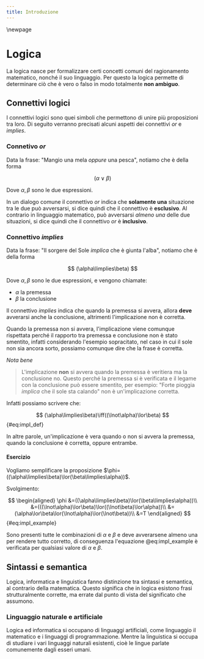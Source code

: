 ```yaml
---
title: Introduzione
---
```


\newpage

# Logica

La logica nasce per formalizzare certi concetti comuni del ragionamento matematico, nonché il suo linguaggio. Per questo la logica permette di determinare ciò che è vero o falso in modo totalmente **non ambiguo**.


## Connettivi logici

I connettivi logici sono quei simboli che permettono di unire più proposizioni tra loro. Di seguito verranno precisati alcuni aspetti dei connettivi *or* e *implies*.

### Connetivo *or*

Data la frase: "Mangio una mela *oppure* una pesca", notiamo che è della forma

$$
(\alpha\lor\beta)
$$

Dove $\alpha,\beta$ sono le due espressioni.

In un dialogo comune il connettivo *or* indica che **solamente una** situazione tra le due può avversarsi, si dice quindi che il connettivo è **esclusivo**. Al contrario in linguaggio matematico, può avversarsi *almeno una* delle due situazioni, si dice quindi che il connettivo *or* è **inclusivo**.

### Connettivo *implies*

Data la frase: "Il sorgere del Sole *implica* che è giunta l'alba", notiamo che è della forma

$$
(\alpha\limplies\beta)
$$

Dove $\alpha,\beta$ sono le due espressioni, e vengono chiamate:

- $\alpha$ la premessa
- $\beta$ la conclusione

Il connettivo *implies* indica che quando la premessa si avvera, allora **deve** avverarsi anche la conclusione, altrimenti l'implicazione non è corretta.

Quando la premessa non si avvera, l'implicazione viene comunque rispettata perché il rapporto tra premessa e conclusione non è stato smentito, infatti considerando l'esempio sopracitato, nel caso in cui il sole non sia ancora sorto, possiamo comunque dire che la frase è corretta.

*Nota bene*

> L'implicazione **non** si avvera quando la premessa è veritiera ma la conclusione no. Questo perché la premessa si è verificata e il legame con la conclusione può essere smentito, per esempio: "Forte pioggia *implica* che il sole sta calando" non è un'implicazione corretta.

Infatti possiamo scrivere che:

$$
(\alpha\limplies\beta)\iff((\lnot\alpha)\lor\beta)
$$ {#eq:impl_def}

In altre parole, un'implicazione è vera quando o non si avvera la premessa, quando la conclusione è corretta, oppure entrambe.

#### Esercizio

Vogliamo semplificare la proposizione $\phi=((\alpha\limplies\beta)\lor(\beta\limplies\alpha))$.

Svolgimento:

$$
\begin{aligned}
  \phi
  &=((\alpha\limplies\beta)\lor(\beta\limplies\alpha))\\
  &=(((\lnot\alpha)\lor\beta)\lor((\lnot\beta)\lor\alpha))\\
  &=(\alpha\lor\beta\lor(\lnot\alpha)\lor(\lnot\beta))\\
  &=T
\end{aligned}
$$ {#eq:impl_example}

Sono presenti tutte le combinazioni di $\alpha$ e $\beta$ e deve avverarsene almeno una per rendere tutto corretto, di conseguenza l'equazione @eq:impl_example è verificata per qualsiasi valore di $\alpha$ e $\beta$.

## Sintassi e semantica

Logica, informatica e linguistica fanno distinzione tra sintassi e semantica, al contrario della matematica. Questo significa che in logica esistono frasi strutturalmente corrette, ma errate dal punto di vista del significato che assumono.

### Linguaggio naturale e artificiale

Logica ed informatica si occupano di linguaggi artificiali, come linguaggio il matematico e i linguaggi di programmazione. Mentre la linguistica si occupa di studiare i vari linguaggi naturali esistenti, cioè le lingue parlate comunemente dagli esseri umani.
